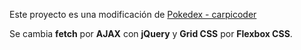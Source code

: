 Este proyecto es una modificación de [Pokedex - carpicoder](https://github.com/carpicoder/pokedex)

Se cambia **fetch** por **AJAX** con **jQuery** y **Grid CSS** por **Flexbox CSS**.
